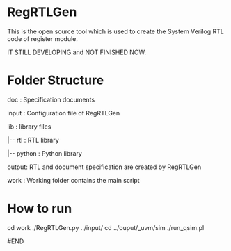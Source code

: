 # RegRTLGen
This is the open source tool which is used to create the System Verilog RTL code of register module.

IT STILL DEVELOPING and NOT FINISHED NOW.

# Folder Structure
doc   : Specification documents

input : Configuration file of RegRTLGen

lib   : library files

  |-- rtl    : RTL library

  |-- python : Python library

output: RTL and document specification are created by RegRTLGen

work  : Working folder contains the main script

# How to run
cd work
./RegRTLGen.py ../input/<spec file>
cd ../ouput/<module name>_uvm/sim
./run_qsim.pl

#END
